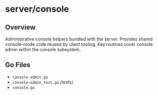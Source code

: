 # server/console

## Overview

Administrative console helpers bundled with the server. Provides shared console-mode code reused by client tooling. Key routines cover console admin within the console subsystem.

## Go Files

- `console-admin.go`
- `console-admin_test.go` *(tests)*
- `console.go`
